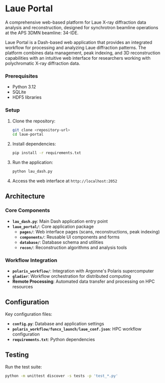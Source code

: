 # Laue Portal

A comprehensive web-based platform for Laue X-ray diffraction data analysis and reconstruction, designed for synchrotron beamline operations at the APS 3DMN beamline: 34-IDE.


Laue Portal is a Dash-based web application that provides an integrated workflow for processing and analyzing Laue diffraction patterns. The platform combines data management, peak indexing, and 3D reconstruction capabilities with an intuitive web interface for researchers working with polychromatic X-ray diffraction data.


### Prerequisites
- Python 3.12
- SQLite
- HDF5 libraries

### Setup
1. Clone the repository:
   ```bash
   git clone <repository-url>
   cd laue-portal
   ```

2. Install dependencies:
   ```bash
   pip install -r requirements.txt
   ```

3. Run the application:
   ```bash
   python lau_dash.py
   ```

4. Access the web interface at `http://localhost:2052`

## Architecture

### Core Components

- **`lau_dash.py`**: Main Dash application entry point
- **`laue_portal/`**: Core application package
  - **`pages/`**: Web interface pages (scans, reconstructions, peak indexing)
  - **`components/`**: Reusable UI components and forms
  - **`database/`**: Database schema and utilities
  - **`recon/`**: Reconstruction algorithms and analysis tools


### Workflow Integration

- **`polaris_workflow/`**: Integration with Argonne's Polaris supercomputer
- **`gladier`**: Workflow orchestration for distributed computing
- **Remote Processing**: Automated data transfer and processing on HPC resources


## Configuration

Key configuration files:
- **`config.py`**: Database and application settings
- **`polaris_workflow/funcx_launch/laue_conf.json`**: HPC workflow configuration
- **`requirements.txt`**: Python dependencies


## Testing

Run the test suite:
```bash
python -m unittest discover -s tests -p 'test_*.py'
```

